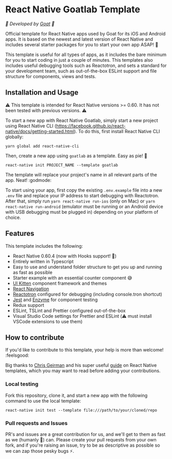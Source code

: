 # React Native Goatlab Template

*:goat: Developed by [Goat](https://goatlab.io) :goat:*

Official template for React Native apps used by Goat for its iOS and Android apps. It is based on the newest and latest version of React Native and includes several starter packages for you to start your own app ASAP! :rocket:

This template is useful for all types of apps, as it includes the bare minimum for you to start coding in just a couple of minutes. This templates also includes useful debugging tools such as Reactotron, and sets a standard for your development team, such as out-of-the-box ESLint support and file structure for components, views and tests.

## Installation and Usage

:warning: This template is intended for React Native versions >= 0.60. It has not been tested with previous versions. :warning:

To start a new app with React Native Goatlab, simply start a new project using React Native CLI (https://facebook.github.io/react-native/docs/getting-started.html). To do this, first install React Native CLI globally:

```
yarn global add react-native-cli
```

Then, create a new app using `goatlab` as a template. Easy as pie! :cake:

```
react-native init PROJECT_NAME --template goatlab
```

The template will replace your project's name in all relevant parts of the app. Neat! :godmode:

To start using your app, first copy the existing `.env.example` file into a new `.env` file and replace your IP address to start debugging with Reactotron. After that, simply run `yarn react-native run-ios` (only on Mac) or `yarn react-native run-android` (emulator must be running or an Android device with USB debugging must be plugged in) depending on your platform of choice.

## Features

This template includes the following:

* React Native 0.60.4 (now with Hooks support! :raised_hands:)
* Entirely written in Typescript
* Easy to use and understand folder structure to get you up and running as fast as possible
* Starter example with an essential counter component :sweat_smile:
* [UI Kitten](https://akveo.github.io/react-native-ui-kitten/) component framework and themes
* [React Navigation](https://reactnavigation.org/)
* [Reactotron](https://github.com/infinitered/reactotron) configured for debugging (including console.tron shortcut)
* [Jest](https://jestjs.io/) and [Enzyme](https://airbnb.io/enzyme/) for component testing
* Redux support
* ESLint, TSLint and Prettier configured out-of-the-box
* Visual Studio Code settings for Prettier and ESLint (:warning: must install VSCode extensions to use them)

## How to contribute

If you'd like to contribute to this template, your help is more than welcome! :feelsgood:

Big thanks to [Chris Geirman](https://github.com/geirman) and his super useful [guide](https://medium.com/dailyjs/the-1-2-3s-of-react-native-templates-1f5dda037e11) on React Native templates, which you may want to read before adding your contributions.

### Local testing

Fork this repository, clone it, and start a new app with the following command to use the local template:

```
react-native init test --template file:///path/to/your/cloned/repo
```

### Pull requests and Issues

PR's and issues are a great contribution for us, and we'll get to them as fast as we (humanly :robot:) can. Please create your pull requests from your own fork, and if you're raising an issue, try to be as descriptive as possible so we can zap those pesky bugs :zap:.

